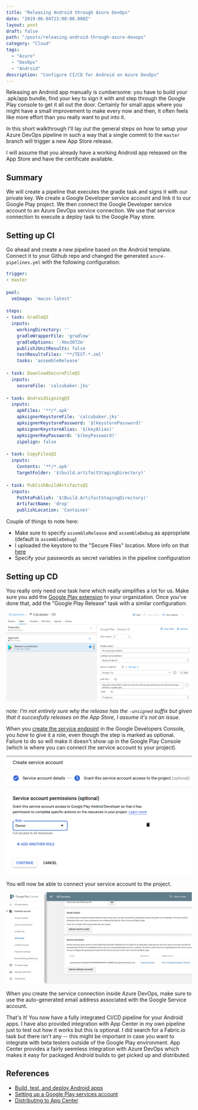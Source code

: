 ```yaml
---
title: "Releasing Android through Azure DevOps"
date: "2019-06-04T23:00:00.000Z"
layout: post
draft: false
path: "/posts/releasing-android-through-azure-devops"
category: "Cloud"
tags:
  - "Azure"
  - "DevOps"
  - "Android"
description: "Configure CI/CD for Android on Azure DevOps"
---
```


Releasing an Android app manually is cumbersome: you have to build your .apk/app bundle, find your key to sign it with and step through the Google Play console to get it all out the door. Certainly for small apps where you might have a small improvement to make every now and then, it often feels like more effort than you really want to put into it.

In this short walkthrough I'll lay out the general steps on how to setup your Azure DevOps pipeline in such a way that a single commit to the `master` branch will trigger a new App Store release.

I will assume that you already have a working Android app released on the App Store and have the certificate available.

## Summary
We will create a pipeline that executes the gradle task and signs it with our private key. We create a Google Developer service account and link it to our Google Play project. We then connect the Google Developer service account to an Azure DevOps service connection. We use that service connection to execute a deploy task to the Google Play store.

## Setting up CI

Go ahead and create a new pipeline based on the Android template. Connect it to your Github repo and changed the generated `azure-pipelines.yml` with the following configuration:

```yml
trigger:
- master

pool:
  vmImage: 'macos-latest'

steps:
- task: Gradle@2
  inputs:
    workingDirectory: ''
    gradleWrapperFile: 'gradlew'
    gradleOptions: '-Xmx3072m'
    publishJUnitResults: false
    testResultsFiles: '**/TEST-*.xml'
    tasks: 'assembleRelease'

- task: DownloadSecureFile@1
  inputs:
    secureFile: 'calcubaker.jks'

- task: AndroidSigning@3
  inputs:
    apkFiles: '**/*.apk'
    apksignerKeystoreFile: 'calcubaker.jks'
    apksignerKeystorePassword: '$(keystorePassword)'
    apksignerKeystoreAlias: '$(keyAlias)'
    apksignerKeyPassword: '$(keyPassword)'
    zipalign: false

- task: CopyFiles@2
  inputs:
    Contents: '**/*.apk'
    TargetFolder: '$(build.artifactStagingDirectory)'

- task: PublishBuildArtifacts@1
  inputs:
    PathtoPublish: '$(Build.ArtifactStagingDirectory)'
    ArtifactName: 'drop'
    publishLocation: 'Container'
```

Couple of things to note here:

* Make sure to specify `assembleRelease` and `assembleDebug` as appropriate (default is `assembleDebug`)
* I uploaded the keystore to the "Secure Files" location. More info on that [here](https://docs.microsoft.com/en-us/azure/devops/pipelines/library/secure-files?view=azure-devops)
* Specify your passwords as secret variables in the pipeline configuration

## Setting up CD

You really only need one task here which really simplifies a lot for us. Make sure you add the [Google Play extension](https://marketplace.visualstudio.com/items?itemName=ms-vsclient.google-play) to your organization. Once you've done that, add the "Google Play Release" task with a similar configuration:

![Google Play release task definition](./google-play-release-task.PNG)

_note: I'm not entirely sure why the release has the `-unsigned` suffix but given that it succesfully releases on the App Store, I assume it's not an issue._

When you [create the service endpoint](https://buddy.works/knowledge/deployments/google-play-private-key-and-permissions) in the Google Developers Console, you _have_ to  give it a role, even though the step is marked as optional. Failure to do so will make it doesn't show up in the Google Play Console (which is where you can connect the service account to your project).

![Service account role](./service-account-role.PNG)

You will now be able to connect your service account to the project.

![Connect Google Play to Service Account](./google-play-api.PNG)

When you create the service connection inside Azure DevOps, make sure to use the auto-generated email address associated with the Google Service account.

That's it! You now have a fully integrated CI/CD pipeline for your Android apps. I have also provided integration with App Center in my own pipeline just to test out how it works but this is optional. I did search for a Fabric.io task but there isn't any -- this might be important in case you want to integrate with beta testers outside of the Google Play environment. App Center provides a fairly seemless integration with Azure DevOps which makes it easy for packaged Android builds to get picked up and distributed.

## References

* [Build, test, and deploy Android apps](https://docs.microsoft.com/en-gb/azure/devops/pipelines/languages/android?view=azure-devops)
* [Setting up a Google Play services account](https://buddy.works/knowledge/deployments/google-play-private-key-and-permissions)
* [Distributing to App Center](https://docs.microsoft.com/en-us/appcenter/distribution/vsts-deploy)

